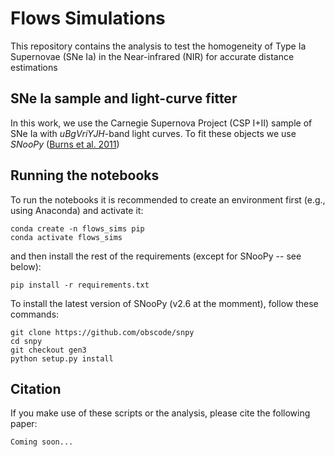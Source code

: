 # Flows Simulations

This repository contains the analysis to test the homogeneity of Type Ia Supernovae (SNe Ia) in the Near-infrared (NIR) for accurate distance estimations

## SNe Ia sample and light-curve fitter

In this work, we use the Carnegie Supernova Project (CSP I+II) sample of SNe Ia with *uBgVriYJH*-band light curves. To fit these objects we use *SNooPy* ([Burns et al. 2011](https://ui.adsabs.harvard.edu/abs/2011AJ....141...19B/abstract))

## Running the notebooks

To run the notebooks it is recommended to create an environment first (e.g., using Anaconda) and activate it:

```code
conda create -n flows_sims pip
conda activate flows_sims
```

and then install the rest of the requirements (except for SNooPy --  see below):

```code
pip install -r requirements.txt
```

To install the latest version of SNooPy (v2.6 at the momment), follow these commands:

```code
git clone https://github.com/obscode/snpy
cd snpy
git checkout gen3
python setup.py install
```

## Citation

If you make use of these scripts or the analysis, please cite the following paper:

```
Coming soon...
```



